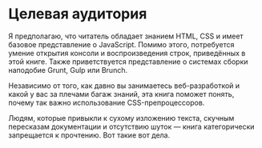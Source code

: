 # Целевая аудитория

Я предполагаю, что читатель обладает знанием HTML, CSS и имеет базовое
представление о JavaScript. Помимо этого, потребуется умение открытия консоли
и воспроизведения строк, приведённых в этой книге. Также приветствуется
представление о системах сборки наподобие Grunt, Gulp или Brunch.

Независимо от того, как давно вы занимаетесь веб-разработкой и какой у вас за
плечами багаж знаний, эта книга поможет понять, почему так важно использование
CSS-препроцессоров.

Людям, которые привыкли к сухому изложению текста, скучным пересказам
документации и отсутствию шуток — книга категорически запрещается к прочтению.
Вот такие вот дела.
